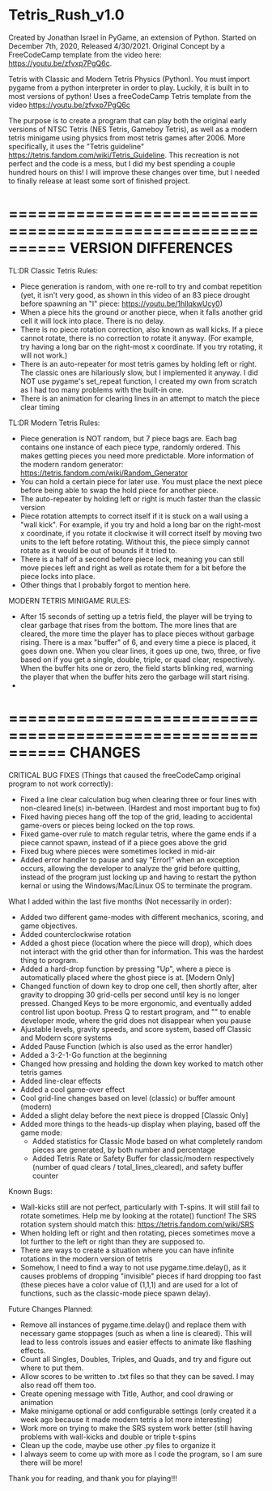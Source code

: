 # Tetris_Rush_v1.0
Created by Jonathan Israel in PyGame, an extension of Python.  Started on December 7th, 2020, Released 4/30/2021.  Original Concept by a FreeCodeCamp template from the video here: https://youtu.be/zfvxp7PgQ6c.

Tetris with Classic and Modern Tetris Physics (Python).  You must import pygame from a python interpreter in order to play.  Luckily, it is built in to most versions of python!
Uses a freeCodeCamp Tetris template from the video https://youtu.be/zfvxp7PgQ6c

The purpose is to create a program that can play both the original early versions of NTSC Tetris (NES Tetris, Gameboy Tetris), as well as a modern tetris minigame using physics from most tetris games after 2006. More specifically, it uses the "Tetris guideline" https://tetris.fandom.com/wiki/Tetris_Guideline.  This recreation is not perfect and the code is a mess, but I did my best spending a couple hundred hours on this!  I will improve these changes over time, but I needed to finally release at least some sort of finished project.


==========================================================
                   VERSION DIFFERENCES
==========================================================


TL:DR Classic Tetris Rules:
  - Piece generation is random, with one re-roll to try and combat repetition (yet, it isn't very good, as shown in this video of an 83 piece drought before spawning an "I" piece: https://youtu.be/1hIlqkwUcy0)
  - When a piece hits the ground or another piece, when it falls another grid cell it will lock into place.  There is no delay.
  - There is no piece rotation correction, also known as wall kicks.  If a piece cannot rotate, there is no correction to rotate it anyway.  (For example, try having a long bar on the right-most x coordinate.  If you try rotating, it will not work.)
  - There is an auto-repeater for most tetris games by holding left or right.  The classic ones are hilariously slow, but I implemented it anyway.  I did NOT use pygame's set_repeat function, I created my own from scratch as I had too many problems with the built-in one.
  - There is an animation for clearing lines in an attempt to match the piece clear timing

TL:DR Modern Tetris Rules:
  - Piece generation is NOT random, but 7 piece bags are.  Each bag contains one instance of each piece type, randomly ordered.  This makes getting pieces you need more predictable. More information of the modern random generator: https://tetris.fandom.com/wiki/Random_Generator
  - You can hold a certain piece for later use.  You must place the next piece before being able to swap the hold piece for another piece.
  - The auto-repeater by holding left or right is much faster than the classic version
  - Piece rotation attempts to correct itself if it is stuck on a wall using a "wall kick".  For example, if you try and hold a long bar on the right-most x coordinate, if you rotate it clockwise it will correct itself by moving two units to the left before rotating.  Without this, the piece simply cannot rotate as it would be out of bounds if it tried to.
  - There is a half of a second before piece lock, meaning you can still move pieces left and right as well as rotate them for a bit before the piece locks into place.
  - Other things that I probably forgot to mention here.

MODERN TETRIS MINIGAME RULES:
  - After 15 seconds of setting up a tetris field, the player will be trying to clear garbage that rises from the bottom.  The more lines that are cleared, the more time the player has to place pieces without garbage rising.  There is a max "buffer" of 6, and every time a piece is placed, it goes down one.  When you clear lines, it goes up one, two, three, or five based on if you get a single, double, triple, or quad clear, respectively.  When the buffer hits one or zero, the field starts blinking red, warning the player that when the buffer hits zero the garbage will start rising.
  - 
==========================================================
                       CHANGES
==========================================================

CRITICAL BUG FIXES (Things that caused the freeCodeCamp original program to not work correctly):
  - Fixed a line clear calculation bug when clearing three or four lines with non-cleared line(s) in-between. (Hardest and most important bug to fix)
  - Fixed having pieces hang off the top of the grid, leading to accidental game-overs or pieces being locked on the top rows.
  - Fixed game-over rule to match regular tetris, where the game ends if a piece cannot spawn, instead of if a piece goes above the grid
  - Fixed bug where pieces were sometimes locked in mid-air
  - Added error handler to pause and say "Error!" when an exception occurs, allowing the developer to analyze the grid before quitting, instead of the program just locking up and having to restart the python kernal or using the Windows/Mac/Linux OS to terminate the program.



What I added within the last five months (Not necessarily in order):
  - Added two different game-modes with different mechanics, scoring, and game objectives.
  - Added counterclockwise rotation
  - Added a ghost piece (location where the piece will drop), which does not interact with the grid other than for information.  This was the hardest thing to program.
  - Added a hard-drop function by pressing "Up", where a piece is automatically placed where the ghost piece is at.  [Modern Only]
  - Changed function of down key to drop one cell, then shortly after, alter gravity to dropping 30 grid-cells per second until key is no longer pressed.
    Changed Keys to be more ergonomic, and eventually added control list upon bootup.  Press Q to restart program, and "\" to enable developer mode, where the grid does not disappear when you pause
  - Ajustable levels, gravity speeds, and score system, based off Classic and Modern score systems
  - Added Pause Function (which is also used as the error handler)
  - Added a 3-2-1-Go function at the beginning
  - Changed how pressing and holding the down key worked to match other tetris games
  - Added line-clear effects
  - Added a cool game-over effect
  - Cool grid-line changes based on level (classic) or buffer amount (modern)
  - Added a slight delay before the next piece is dropped [Classic Only]
  - Added more things to the heads-up display when playing, based off the game mode:
    - Added statistics for Classic Mode based on what completely random pieces are generated, by both number and percentage
    - Added Tetris Rate or Safety Buffer for classic/modern respectively (number of quad clears / total_lines_cleared), and safety buffer counter 

Known Bugs:
  - Wall-kicks still are not perfect, particularly with T-spins.  It will still fail to rotate sometimes.  Help me by looking at the rotate() function!  The SRS rotation system should match this: https://tetris.fandom.com/wiki/SRS
  - When holding left or right and then rotating, pieces sometimes move a lot further to the left or right than they are supposed to.
  - There are ways to create a situation where you can have infinite rotations in the modern version of tetris
  - Somehow, I need to find a way to not use pygame.time.delay(), as it causes problems of dropping "invisible" pieces if hard dropping too fast (these pieces have a color value of (1,1,1) and are used for a lot of functions, such as the classic-mode piece spawn delay).

Future Changes Planned:
  - Remove all instances of pygame.time.delay() and replace them with necessary game stoppages (such as when a line is cleared).  This will lead to less controls issues and easier effects to animate like flashing effects.
  - Count all Singles, Doubles, Triples, and Quads, and try and figure out where to put them.
  - Allow scores to be written to .txt files so that they can be saved.  I may also read off them too.
  - Create opening message with Title, Author, and cool drawing or animation
  - Make minigame optional or add configurable settings (only created it a week ago because it made modern tetris a lot more interesting)
  - Work more on trying to make the SRS system work better (still having problems with wall-kicks and double or triple t-spins
  - Clean up the code, maybe use other .py files to organize it
  - I always seem to come up with more as I code the program, so I am sure there will be more!

Thank you for reading, and thank you for playing!!!
